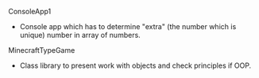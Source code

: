 ConsoleApp1
- Console app which has to determine "extra" (the number which is unique) number in array of numbers.

MinecraftTypeGame
- Class library to present work with objects and check principles if OOP.